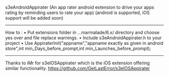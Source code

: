 s3eAndroidAppirater
(An app rater android extension to drive your apps rating by reminding users to rate your app)
(android is supported, iOS support will be added soon)

-----------------------------------------------------------
How to :
• Put extensions folder in ...marmalade/6.x/ directory and choose yes over and file replace warnings.
• Include s3eAndroidAppirater.h to your project
• Use AppiraterInit("appname","appname exactly as given in android store",int min_Days_before_prompt,int min_Launches_before_prompt);

-----------------------------------------------------------


Thanks to iMr for s3eIOSAppirater which is the iOS extension offering similar functionality.
https://github.com/GetLastError/s3eIOSAppirater
